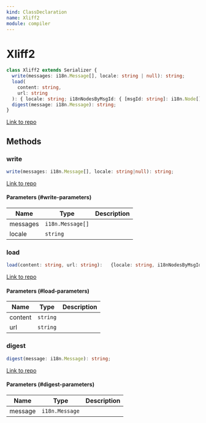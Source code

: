 ```yaml
---
kind: ClassDeclaration
name: Xliff2
module: compiler
---
```


# Xliff2

```ts
class Xliff2 extends Serializer {
  write(messages: i18n.Message[], locale: string | null): string;
  load(
    content: string,
    url: string
  ): { locale: string; i18nNodesByMsgId: { [msgId: string]: i18n.Node[] } };
  digest(message: i18n.Message): string;
}
```

[Link to repo](https://github.com/timdeschryver/angular/blob/master/packages/compiler/src/i18n/serializers/xliff2.ts#L32-L114)

## Methods

### write

```ts
write(messages: i18n.Message[], locale: string|null): string;
```

[Link to repo](https://github.com/timdeschryver/angular/blob/master/packages/compiler/src/i18n/serializers/xliff2.ts#L33-L86)

#### Parameters (#write-parameters)

| Name     | Type             | Description |
| -------- | ---------------- | ----------- |
| messages | `i18n.Message[]` |             |
| locale   | `string`         |             |

### load

```ts
load(content: string, url: string):   {locale: string, i18nNodesByMsgId: {[msgId: string]: i18n.Node[]}};
```

[Link to repo](https://github.com/timdeschryver/angular/blob/master/packages/compiler/src/i18n/serializers/xliff2.ts#L88-L109)

#### Parameters (#load-parameters)

| Name    | Type     | Description |
| ------- | -------- | ----------- |
| content | `string` |             |
| url     | `string` |             |

### digest

```ts
digest(message: i18n.Message): string;
```

[Link to repo](https://github.com/timdeschryver/angular/blob/master/packages/compiler/src/i18n/serializers/xliff2.ts#L111-L113)

#### Parameters (#digest-parameters)

| Name    | Type           | Description |
| ------- | -------------- | ----------- |
| message | `i18n.Message` |             |
